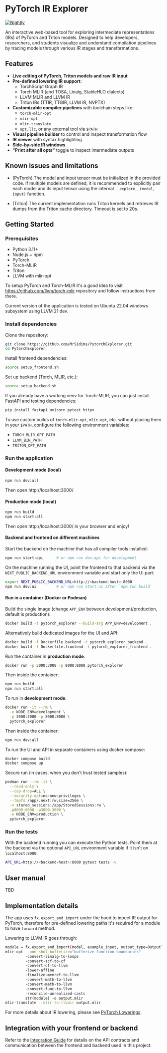 # PyTorch IR Explorer

[![Nightly](https://github.com/MrSidims/PytorchExplorer/actions/workflows/ci.yml/badge.svg?branch=main)](https://github.com/MrSidims/PytorchExplorer/actions?query=workflow%3ACI+event%3Aschedule)

An interactive web-based tool for exploring intermediate representations (IRs) of PyTorch and Triton models.
Designed to help developers, researchers, and students visualize and understand compilation pipelines by
tracing models through various IR stages and transformations.

## Features

- **Live editing of PyTorch, Triton models and raw IR input**
- **Pre-defined lowering IR support**:
  - TorchScript Graph IR
  - Torch MLIR (and TOSA, Linalg, StableHLO dialects)
  - LLVM MLIR and LLVM IR
  - Triton IRs (TTIR, TTGIR, LLVM IR, NVPTX)
- **Customizable compiler pipelines** with toolchain steps like:
  - `torch-mlir-opt`
  - `mlir-opt`
  - `mlir-translate`
  - `opt`, `llc`, or any external tool via `$PATH`
- **Visual pipeline builder** to control and inspect transformation flow
- **IR viewer** with syntax highlighting
- **Side-by-side IR windows**
- **"Print after all opts"** toggle to inspect intermediate outputs

## Known issues and limitations

- (PyTorch) The model and input tensor must be initialized in the provided code. If multiple models are defined, it is recommended to explicitly pair each model and its input tensor using the internal `__explore__(model, input)` function.

- (Triton) The current implementation runs Triton kernels and retrieves IR dumps from the Triton cache directory. Timeout is set to 20s.

## Getting Started

### Prerequisites

- Python 3.11+
- Node.js + npm
- PyTorch
- Torch-MLIR
- Triton
- LLVM with mlir-opt

To setup PyTorch and Torch-MLIR it's a good idea to visit https://github.com/llvm/torch-mlir repository and follow instructions from there.

Current version of the application is tested on Ubuntu 22.04 windows subsystem using LLVM 21 dev.

### Install dependencies

Clone the repository:
```bash
git clone https://github.com/MrSidims/PytorchExplorer.git
cd PytorchExplorer
```

Install frontend dependencies:
```bash
source setup_frontend.sh
```

Set up backend (Torch, MLIR, etc.):
```bash
source setup_backend.sh
```

If you already have a working venv for Torch-MLIR, you can just install FastAPI and testing dependencies:
```bash
pip install fastapi uvicorn pytest httpx
```

To use custom builds of `torch-mlir-opt`, `mlir-opt`, etc. without placing them in your `$PATH`, configure the following environment variables:
- `TORCH_MLIR_OPT_PATH`
- `LLVM_BIN_PATH`
- `TRITON_OPT_PATH`

### Run the application

#### Development mode (local)
```bash
npm run dev:all
```
Then open http://localhost:3000/

#### Production mode (local)
```bash
npm run build
npm run start:all
```

Then open http://localhost:3000/ in your browser and enjoy!

#### Backend and frontend on different machines

Start the backend on the machine that has all compiler tools installed:

```bash
npm run start:api      # or npm run dev:api for development
```

On the machine running the UI, point the frontend to that backend via the
`NEXT_PUBLIC_BACKEND_URL` environment variable and start only the UI part:

```bash
export NEXT_PUBLIC_BACKEND_URL=http://<backend-host>:8000
npm run dev:ui         # or npm run start:ui after `npm run build`
```

#### Run in a container (Docker or Podman)

Build the single image (change `APP_ENV` between development/production, default is production):
```bash
docker build -t pytorch_explorer --build-arg APP_ENV=development .
```

Alternatively build dedicated images for the UI and API:
```bash
docker build -f Dockerfile.backend -t pytorch_explorer_backend .
docker build -f Dockerfile.frontend -t pytorch_explorer_frontend .
```

Run the container in **production mode**:
```bash
docker run -p 3000:3000 -p 8000:8000 pytorch_explorer
```
Then inside the container:
```bash
npm run build
npm run start:all
```

To run in **development mode**:
```bash
docker run -it --rm \
  -e NODE_ENV=development \
  -p 3000:3000 -p 8000:8000 \
  pytorch_explorer
```
Then inside the container:
```bash
npm run dev:all
```

To run the UI and API in separate containers using docker compose:
```bash
docker compose build
docker compose up
```

Secure run (in cases, when you don't trust tested samples):
```bash
podman run --rm -it \
  --read-only \
  --cap-drop=ALL \
  --security-opt=no-new-privileges \
  --tmpfs /app/.next:rw,size=256m \
  -v stored_sessions:/app/StoredSessions:rw \
  -p8000:8000 -p3000:3000 \
  -e NODE_ENV=production \
  pytorch_explorer
```

### Run the tests

With the backend running you can execute the Python tests. Point them at the
backend via the optional `API_URL` environment variable if it isn't on
`localhost:8000`:

```bash
API_URL=http://<backend-host>:8000 pytest tests -v
```

## User manual

TBD

## Implementation details

The app uses `fx.export_and_import` under the hood to inpect IR output for PyTorch, therefore for pre-defined lowering paths it's required for a module to have `forward` method.

Lowering to LLVM IR goes through:

```bash
module = fx.export_and_import(model, example_input, output_type=OutputType.LINALG_ON_TENSORS)
mlir-opt --one-shot-bufferize="bufferize-function-boundaries"
         -convert-linalg-to-loops
         -convert-scf-to-cf
         -convert-cf-to-llvm
         -lower-affine
         -finalize-memref-to-llvm
         -convert-math-to-llvm
         -convert-math-to-llvm
         -convert-func-to-llvm
         -reconcile-unrealized-casts
         str(module) -o output.mlir
mlir-translate --mlir-to-llvmir output.mlir
```

For more details about IR lowering, please see [PyTorch Lowerings](docs/pytorch_lowering.md).

## Integration with your frontend or backend

Refer to the [Integration Guide](docs/integration_guide.md) for details on the API contracts and communication between the frontend and backend used in this project.

